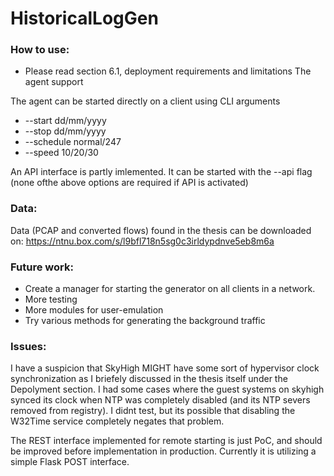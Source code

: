 # HistoricalLogGen

### How to use:
 - Please read section 6.1, deployment requirements and limitations
The agent support

The agent can be started directly on a client using CLI arguments
 
 - --start dd/mm/yyyy
 - --stop dd/mm/yyyy
 - --schedule normal/247
 - --speed 10/20/30

An API interface is partly imlemented. It can be started with the 
--api flag (none ofthe above options are required if API is activated)

### Data:
Data (PCAP and converted flows) found in the thesis can be downloaded on:
https://ntnu.box.com/s/l9bfl718n5sg0c3irldypdnve5eb8m6a

### Future work:
- Create a manager for starting the generator on all clients
in a network. 
- More testing
- More modules for user-emulation
- Try various methods for generating the background traffic

### Issues:
I have a suspicion that SkyHigh MIGHT have some sort of 
hypervisor clock synchronization as I briefely discussed in 
the thesis itself under the Depolyment section. I had 
some cases where the guest systems on skyhigh synced its 
clock when NTP was completely disabled (and its NTP severs
removed from registry). I didnt test, but its possible that
disabling the W32Time service completely negates that problem. 

The REST interface implemented for remote starting is just PoC, 
and should be improved before implementation in production. Currently
it is utilizing a simple Flask POST interface. 
